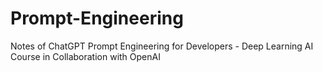 # Prompt-Engineering
Notes of ChatGPT Prompt Engineering for Developers - Deep Learning AI Course in Collaboration with OpenAI
